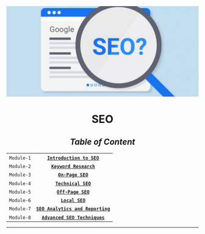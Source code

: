 <div align="center">

!["SEO"](./Images/SEO.png)

# **SEO**

## _**Table of Content**_

|             |                                                           |
|:-----------:|:---------------------------------------------------------:|
|``Module-1`` |[**``Introduction to SEO``**](Modules/Module-1.md)         |
|``Module-2`` |[**``Keyword Research``**](Modules/Module-2.md)            |
|``Module-3`` |[**``On-Page SEO``**](Modules/Module-3.md)                 |
|``Module-4`` |[**``Technical SEO``**](Modules/Module-4.md)               |
|``Module-5`` |[**``Off-Page SEO``**](Modules/Module-5.md)                |
|``Module-6`` |[**``Local SEO``**](Modules/Module-6.md)                   |
|``Module-7`` |[**``SEO Analytics and Reporting``**](Modules/Module-7.md) |
|``Module-8`` |[**``Advanced SEO Techniques``**](Modules/Module-8.md)     |

</div>

---------------------------------------------------